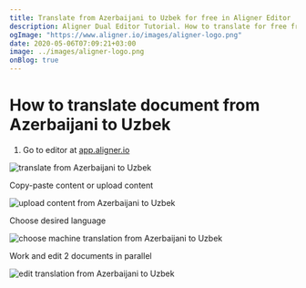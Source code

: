 ```yaml
---
title: Translate from Azerbaijani to Uzbek for free in Aligner Editor
description: Aligner Dual Editor Tutorial. How to translate for free from Azerbaijani to Uzbek. Aligner is multilingual document management platform. 
ogImage: "https://www.aligner.io/images/aligner-logo.png"
date: 2020-05-06T07:09:21+03:00
image: ../images/aligner-logo.png
onBlog: true
---
```


# How to translate document from Azerbaijani to Uzbek

1. Go to editor at [app.aligner.io](https://app.aligner.io "Aligner App web page")

![translate from Azerbaijani to Uzbek](../aligner-blank-editor.png "translate from Azerbaijani to Uzbek")

Copy-paste content or upload content

![upload content from Azerbaijani to Uzbek](../aligner-uploaded-document.png "upload content from Azerbaijani to Uzbek")

Choose desired language

![choose machine translation from Azerbaijani to Uzbek](../aligner-language-dropdown.png "choose machine translation from Azerbaijani to Uzbek")

Work and edit 2 documents in parallel

![edit translation from Azerbaijani to Uzbek](../aligner-double-sitded-editor.png "edit translation from Azerbaijani to Uzbek")

